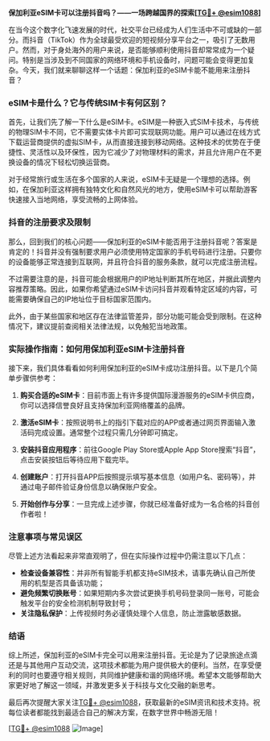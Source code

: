 **保加利亚eSIM卡可以注册抖音吗？——一场跨越国界的探索[[TG💪+ @esim1088](https://t.me/s/esim1088)]**

在当今这个数字化飞速发展的时代，社交平台已经成为人们生活中不可或缺的一部分。而抖音（TikTok）作为全球最受欢迎的短视频分享平台之一，吸引了无数用户。然而，对于身处海外的用户来说，是否能够顺利使用抖音却常常成为一个疑问。特别是当涉及到不同国家的网络环境和手机设备时，问题可能会变得更加复杂。今天，我们就来聊聊这样一个话题：保加利亚的eSIM卡能不能用来注册抖音？

### eSIM卡是什么？它与传统SIM卡有何区别？

首先，让我们先了解一下什么是eSIM卡。eSIM是一种嵌入式SIM卡技术，与传统的物理SIM卡不同，它不需要实体卡片即可实现联网功能。用户可以通过在线方式下载运营商提供的虚拟SIM卡，从而直接连接到移动网络。这种技术的优势在于便捷性、灵活性以及环保性，因为它减少了对物理材料的需求，并且允许用户在不更换设备的情况下轻松切换运营商。

对于经常旅行或生活在多个国家的人来说，eSIM卡无疑是一个理想的选择。例如，在保加利亚这样拥有独特文化和自然风光的地方，使用eSIM卡可以帮助游客快速接入当地网络，享受流畅的上网体验。

### 抖音的注册要求及限制

那么，回到我们的核心问题——保加利亚的eSIM卡能否用于注册抖音呢？答案是肯定的！抖音并没有强制要求用户必须使用特定国家的手机号码进行注册。只要你的设备能够正常连接到互联网，并且符合抖音的服务条款，就可以完成注册流程。

不过需要注意的是，抖音可能会根据用户的IP地址判断其所在地区，并据此调整内容推荐策略。因此，如果你希望通过eSIM卡访问抖音并观看特定区域的内容，可能需要确保自己的IP地址位于目标国家范围内。

此外，由于某些国家和地区存在法律监管差异，部分功能可能会受到限制。在这种情况下，建议提前查阅相关法律法规，以免触犯当地政策。

### 实际操作指南：如何用保加利亚eSIM卡注册抖音

接下来，我们具体看看如何利用保加利亚的eSIM卡成功注册抖音。以下是几个简单步骤供参考：

1. **购买合适的eSIM卡**：目前市面上有许多提供国际漫游服务的eSIM卡供应商，你可以选择信誉良好且支持保加利亚网络覆盖的品牌。
   
2. **激活eSIM卡**：按照说明书上的指引下载对应的APP或者通过网页界面输入激活码完成设置。通常整个过程只需几分钟即可搞定。

3. **安装抖音应用程序**：前往Google Play Store或Apple App Store搜索“抖音”，点击安装按钮后等待应用下载完毕。

4. **创建账户**：打开抖音APP后按照提示填写基本信息（如用户名、密码等），并通过电子邮件验证身份信息以确保账户安全。

5. **开始创作与分享**：一旦完成上述步骤，你就已经准备好成为一名合格的抖音创作者啦！

### 注意事项与常见误区

尽管上述方法看起来非常直观明了，但在实际操作过程中仍需注意以下几点：

- **检查设备兼容性**：并非所有智能手机都支持eSIM技术，请事先确认自己所使用的机型是否具备该功能；
- **避免频繁切换账号**：如果短期内多次尝试更换手机号码登录同一账号，可能会触发平台的安全检测机制导致封号；
- **关注隐私保护**：上传视频时务必谨慎处理个人信息，防止泄露敏感数据。

### 结语

综上所述，保加利亚的eSIM卡完全可以用来注册抖音。无论是为了记录旅途点滴还是与其他用户互动交流，这项技术都能为用户提供极大的便利。当然，在享受便利的同时也要遵守相关规则，共同维护健康和谐的网络环境。希望本文能够帮助大家更好地了解这一领域，并激发更多关于科技与文化交融的新思考。

最后再次提醒大家关注[TG💪+ @esim1088](https://t.me/s/esim1088)，获取最新的eSIM资讯和技术支持。祝每位读者都能找到最适合自己的解决方案，在数字世界中畅游无阻！

[[TG💪+ @esim1088](https://t.me/s/esim1088) ![Image](https://i.postimg.cc/4NQfJmqS/Snipaste-2025-05-13-00-14-12.png)]